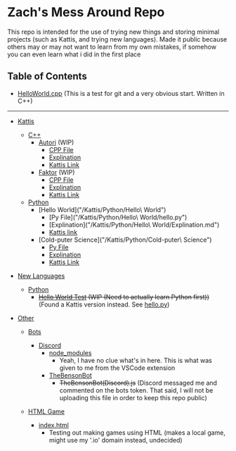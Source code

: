 # Zach's Mess Around Repo



This repo is intended for the use of trying new things and storing minimal projects (such as Kattis, and trying new languages). Made it public because others may or may not want to learn from my own mistakes, if somehow you can even learn what i did in the first place

## Table of Contents

- [HelloWorld.cpp](HelloWorld.cpp) (This is a test for git and a very obvious start. Written in C++)

----------

- [Kattis](/Kattis) 
    - [C++](/Kattis/C++)
        - [Autori](/Kattis/C++/Autori) (WIP)
            - [CPP File](/Kattis/C++/Autori/Autori.cpp)
            - [Explination](/Kattis/Autori/Explination.md)
            - [Kattis Link](https://open.kattis.com/problems/autori)
        - [Faktor](/Kattis/Faktor) (WIP)
            - [CPP File](/Kattis/Faktor/Faktor.cpp)
            - [Explination](/Kattis/Faktor/Explination.md)
            - [Kattis Link](https://open.kattis.com/problems/faktor)
    - [Python](/Kattis/Python)
        - [Hello World]("/Kattis/Python/Hello\ World")
            - [Py File]("/Kattis/Python/Hello\ World/hello.py")
            - [Explination]("/Kattis/Python/Hello\ World/Explination.md")
            - [Kattis link](https://open.kattis.com/problems/hello)
        - [Cold-puter Science]("/Kattis/Python/Cold-puter\ Science")
            - [Py File](</Kattis/Python/Cold-puter\ Science/cold.py>)
            - [Explination](</Kattis/Python/Cold-puter Science/Explination.md>)
            - [Kattis Link](https://open.kattis.com/problems/cold)


- [New Languages](/NewLanguages)
    - [Python](NewLanguages/Python)
        - ~~[Hello World Test](/NewLanguages/Python/HelloWorld.py) (WIP (Need to actually learn Python first))~~ (Found a Kattis version instead. See [hello.py](/Kattis/Pyhton/Hello))

- [Other](/Other)
    - [Bots](/Other/Bots)
        - [Discord](/Other/Bots/Discord)
            - [node_modules](/Other/Bots/Discord/node_modules)
                - Yeah, I have no clue what's in here. This is what was given to me from the VSCode extension
            - [TheBensonBot](/Other/Bots/Discord/TheBensonBot)
                - ~~TheBensonBot(Discord).js~~ (Discord messaged me and commented on the bots token. That said, I will not be uploading this file in order to keep this repo public)

    - [HTML Game](/Other/HtmlGame/)
        - [index.html](/Other/HTMLGame/index.html)
            - Testing out making games using HTML (makes a local game, might use my '.io' domain instead, undecided)


